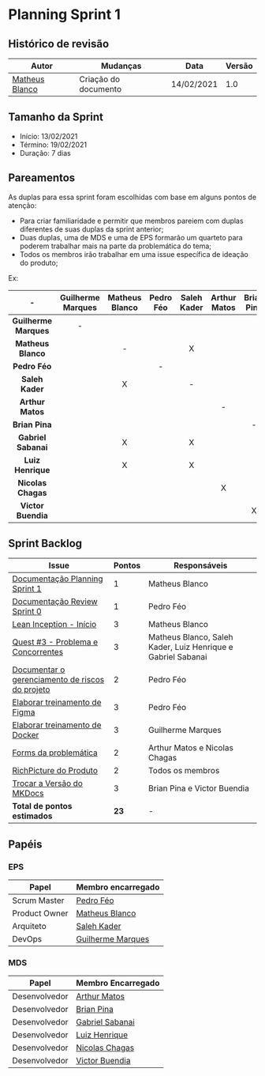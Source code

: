 # Planning Sprint 1
## Histórico de revisão
|Autor|Mudanças|Data|Versão|
|--|--|--|--|
|[Matheus Blanco](https://github.com/MatheusBlanco)|Criação do documento|14/02/2021|1.0|

## Tamanho da Sprint

- Início: 13/02/2021
- Término: 19/02/2021
- Duração: 7 dias
## Pareamentos

As duplas para essa sprint foram escolhidas com base em alguns pontos de atenção:

- Para criar familiaridade e permitir que membros pareiem com duplas diferentes de suas duplas da sprint anterior;
- Duas duplas, uma de MDS e uma de EPS formarão um quarteto para poderem trabalhar mais na parte da problemática do tema;
- Todos os membros irão trabalhar em uma issue específica de ideação do produto;

Ex:

|-|Guilherme Marques|Matheus Blanco| Pedro Féo | Saleh Kader | Arthur Matos|Brian Pina|Gabriel Sabanai| Luiz Henrique|Nicolas Chagas|Victor Buendia|
|:--:|:--:|:--:|:--:|:--:|:--:|:--:|:--:|:--:|:--:|:--:|
|**Guilherme Marques**        |-||||||||||
|**Matheus Blanco**           ||-||X|||X|X|||
|**Pedro Féo**                |||-||||||||
|**Saleh Kader**              ||X||-|||X|X|||
|**Arthur Matos**             |||||-||||||
|**Brian Pina**               ||||||-|||||
|**Gabriel Sabanai**          ||X||X|||-|X|||
|**Luiz Henrique**            ||X||X|||X|-|||
|**Nicolas Chagas**           |||||X||||-||
|**Victor Buendia**           ||||||X||||-|

## Sprint Backlog

|Issue|Pontos|Responsáveis|
|--|--|--|
|[Documentação Planning Sprint 1](https://github.com/fga-eps-mds/EPS-2020-2-G2/issues/27)|1|Matheus Blanco|
|[Documentação Review Sprint 0](https://github.com/fga-eps-mds/EPS-2020-2-G2/issues/25)|1|Pedro Féo|
|[Lean Inception - Início](https://github.com/fga-eps-mds/EPS-2020-2-G2/issues/24)|3|Matheus Blanco|
|[Quest #3 - Problema e Concorrentes](https://github.com/fga-eps-mds/EPS-2020-2-G2/issues/23)|3|Matheus Blanco, Saleh Kader, Luiz Henrique e Gabriel Sabanai|
|[Documentar o gerenciamento de riscos do projeto](https://github.com/fga-eps-mds/EPS-2020-2-G2/issues/22)|2|Pedro Féo|
|[Elaborar treinamento de Figma](https://github.com/fga-eps-mds/EPS-2020-2-G2/issues/21)|3|Pedro Féo|
|[Elaborar treinamento de Docker](https://github.com/fga-eps-mds/EPS-2020-2-G2/issues/19)|3|Guilherme Marques|
|[Forms da problemática](https://github.com/fga-eps-mds/EPS-2020-2-G2/issues/18)|2|Arthur Matos e Nicolas Chagas|
|[RichPicture do Produto](https://github.com/fga-eps-mds/EPS-2020-2-G2/issues/17)|2|Todos os membros|
|[Trocar a Versão do MKDocs](https://github.com/fga-eps-mds/EPS-2020-2-G2/issues/6)|3|Brian Pina e Victor Buendia|
|**Total de pontos estimados**|**23**|-|

## Papéis

### EPS
|Papel|Membro encarregado|
|--|--|
|Scrum Master|[Pedro Féo](https://github.com/Phe0)|
|Product Owner|[Matheus Blanco](https://github.com/MatheusBlanco)|
|Arquiteto|[Saleh Kader](https://github.com/devsalula)|
|DevOps|[Guilherme Marques](https://github.com/guilhesme23)|

### MDS

|Papel|Membro Encarregado|
|--|--|
|Desenvolvedor|[Arthur Matos](https://github.com/Arthur-Matos)|
|Desenvolvedor|[Brian Pina](https://github.com/DLBrianPina)|
|Desenvolvedor|[Gabriel Sabanai](https://github.com/Sabanai104)|
|Desenvolvedor|[Luiz Henrique](https://github.com/luiz-herique)|
|Desenvolvedor|[Nicolas Chagas](https://github.com/nszchagas)|
|Desenvolvedor|[Victor Buendia](https://github.com/Victor-Buendia)|